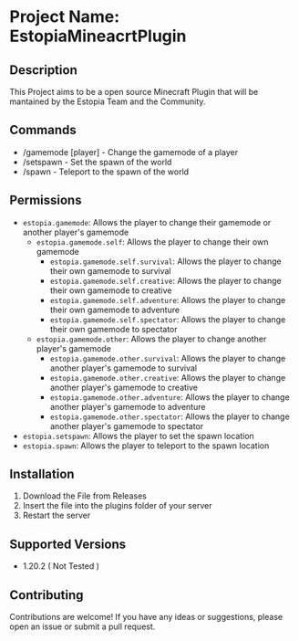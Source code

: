# Project Name: EstopiaMineacrtPlugin

## Description
This Project aims to be a open source Minecraft Plugin that will be mantained by the Estopia Team and the Community.

## Commands
- /gamemode <gamemode> [player\] - Change the gamemode of a player
- /setspawn - Set the spawn of the world
- /spawn - Teleport to the spawn of the world

## Permissions
- `estopia.gamemode`: Allows the player to change their gamemode or another player's gamemode
  - `estopia.gamemode.self`: Allows the player to change their own gamemode
    - `estopia.gamemode.self.survival`: Allows the player to change their own gamemode to survival
    - `estopia.gamemode.self.creative`: Allows the player to change their own gamemode to creative
    - `estopia.gamemode.self.adventure`: Allows the player to change their own gamemode to adventure
    - `estopia.gamemode.self.spectator`: Allows the player to change their own gamemode to spectator
  - `estopia.gamemode.other`: Allows the player to change another player's gamemode
    - `estopia.gamemode.other.survival`: Allows the player to change another player's gamemode to survival
    - `estopia.gamemode.other.creative`: Allows the player to change another player's gamemode to creative
    - `estopia.gamemode.other.adventure`: Allows the player to change another player's gamemode to adventure
    - `estopia.gamemode.other.spectator`: Allows the player to change another player's gamemode to spectator
- `estopia.setspawn`: Allows the player to set the spawn location
- `estopia.spawn`: Allows the player to teleport to the spawn location

## Installation
1. Download the File from Releases
2. Insert the file into the plugins folder of your server
3. Restart the server

## Supported Versions
- 1.20.2 ( Not Tested )

## Contributing
Contributions are welcome! If you have any ideas or suggestions, please open an issue or submit a pull request.
